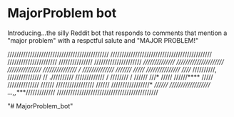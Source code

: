 # MajorProblem bot

Introducing...the silly Reddit bot that responds to comments that mention a "major problem" with a respctful salute and "MAJOR PROBLEM!"

/////////////////////////////////////////////
/////////////////////////////////////////////
//////////////////////        ///////////////
/////////////////////         *//////////////
/////////////////////         ///////////////
///////////////    */          //////////////
///////**       */////        ///////////////
////*        //////////,      ///////////////
//        .//////////           /////////////
/                                    ////////
/                                      //////
///*                                    /////
//////****                              /////
//////////////                         //////
/////////////////                      //////
/////////////////*                    *//////
//////////////////     ...,,****/////////////
/////////////////////////////////////////////

"# MajorProblem_bot" 

